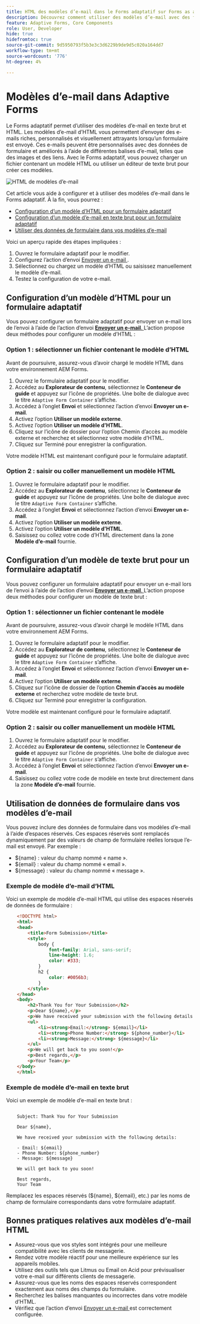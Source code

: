 ```yaml
---
title: HTML des modèles d’e-mail dans le Forms adaptatif sur Forms as a Cloud Service
description: Découvrez comment utiliser des modèles d’e-mail avec des formulaires adaptatifs.
feature: Adaptive Forms, Core Components
role: User, Developer
hide: true
hidefromtoc: true
source-git-commit: 9d5950793f5b3e3c3d6229b9de9d5c020a164dd7
workflow-type: tm+mt
source-wordcount: '776'
ht-degree: 4%

---
```


# Modèles d’e-mail dans Adaptive Forms

Le Forms adaptatif permet d’utiliser des modèles d’e-mail en texte brut et HTML. Les modèles d’e-mail d’HTML vous permettent d’envoyer des e-mails riches, personnalisés et visuellement attrayants lorsqu’un formulaire est envoyé. Ces e-mails peuvent être personnalisés avec des données de formulaire et améliorés à l’aide de différentes balises d’e-mail, telles que des images et des liens. Avec le Forms adaptatif, vous pouvez charger un fichier contenant un modèle HTML ou utiliser un éditeur de texte brut pour créer ces modèles.

![HTML de modèles d’e-mail](/help/forms/assets/html-email.png)

Cet article vous aide à configurer et à utiliser des modèles d’e-mail dans le Forms adaptatif. À la fin, vous pourrez :

* [Configuration d’un modèle d’HTML pour un formulaire adaptatif](#configure-an-html-template-for-an-adaptive-form)
* [Configuration d’un modèle d’e-mail en texte brut pour un formulaire adaptatif](#configure-a-plain-text-template-for-an-adaptive-form)
* [Utiliser des données de formulaire dans vos modèles d’e-mail](#use-form-data-in-your-email-templates)


Voici un aperçu rapide des étapes impliquées :

1. Ouvrez le formulaire adaptatif pour le modifier.
1. Configurez l’action d’envoi [ Envoyer un e-mail ](/help/forms/configure-submit-action-send-email.md).
1. Sélectionnez ou chargez un modèle d’HTML ou saisissez manuellement le modèle d’e-mail.
1. Testez la configuration de votre e-mail.

## Configuration d’un modèle d’HTML pour un formulaire adaptatif

Vous pouvez configurer un formulaire adaptatif pour envoyer un e-mail lors de l’envoi à l’aide de l’action d’envoi [**Envoyer un e-mail**. ](/help/forms/configure-submit-action-send-email.md) L’action propose deux méthodes pour configurer un modèle d’HTML :

### Option 1 : sélectionner un fichier contenant le modèle d’HTML

Avant de poursuivre, assurez-vous d’avoir chargé le modèle HTML dans votre environnement AEM Forms.

1. Ouvrez le formulaire adaptatif pour le modifier.
1. Accédez au **Explorateur de contenu**, sélectionnez le **Conteneur de guide** et appuyez sur l’icône de propriétés. Une boîte de dialogue avec le titre `Adaptive Form Container` s’affiche.
1. Accédez à l’onglet **Envoi** et sélectionnez l’action d’envoi **Envoyer un e-mail**.
1. Activez l’option **Utiliser un modèle externe**.
1. Activez l’option **Utiliser un modèle d’HTML**.
1. Cliquez sur l’icône de dossier pour l’option Chemin d’accès au modèle externe et recherchez et sélectionnez votre modèle d’HTML.
1. Cliquez sur Terminé pour enregistrer la configuration.

Votre modèle HTML est maintenant configuré pour le formulaire adaptatif.

### Option 2 : saisir ou coller manuellement un modèle HTML

1. Ouvrez le formulaire adaptatif pour le modifier.
1. Accédez au **Explorateur de contenu**, sélectionnez le **Conteneur de guide** et appuyez sur l’icône de propriétés. Une boîte de dialogue avec le titre `Adaptive Form Container` s’affiche.
1. Accédez à l’onglet **Envoi** et sélectionnez l’action d’envoi **Envoyer un e-mail**.
1. Activez l’option **Utiliser un modèle externe**.
1. Activez l’option **Utiliser un modèle d’HTML**.
1. Saisissez ou collez votre code d’HTML directement dans la zone **Modèle d’e-mail** fournie.


## Configuration d’un modèle de texte brut pour un formulaire adaptatif

Vous pouvez configurer un formulaire adaptatif pour envoyer un e-mail lors de l’envoi à l’aide de l’action d’envoi [**Envoyer un e-mail**. ](/help/forms/configure-submit-action-send-email.md) L’action propose deux méthodes pour configurer un modèle de texte brut :

### Option 1 : sélectionner un fichier contenant le modèle

Avant de poursuivre, assurez-vous d’avoir chargé le modèle HTML dans votre environnement AEM Forms.

1. Ouvrez le formulaire adaptatif pour le modifier.
1. Accédez au **Explorateur de contenu**, sélectionnez le **Conteneur de guide** et appuyez sur l’icône de propriétés. Une boîte de dialogue avec le titre `Adaptive Form Container` s’affiche.
1. Accédez à l’onglet **Envoi** et sélectionnez l’action d’envoi **Envoyer un e-mail**.
1. Activez l’option **Utiliser un modèle externe**.
1. Cliquez sur l’icône de dossier de l’option **Chemin d’accès au modèle externe** et recherchez votre modèle de texte brut.
1. Cliquez sur Terminé pour enregistrer la configuration.

Votre modèle est maintenant configuré pour le formulaire adaptatif.

### Option 2 : saisir ou coller manuellement un modèle HTML

1. Ouvrez le formulaire adaptatif pour le modifier.
1. Accédez au **Explorateur de contenu**, sélectionnez le **Conteneur de guide** et appuyez sur l’icône de propriétés. Une boîte de dialogue avec le titre `Adaptive Form Container` s’affiche.
1. Accédez à l’onglet **Envoi** et sélectionnez l’action d’envoi **Envoyer un e-mail**.
1. Saisissez ou collez votre code de modèle en texte brut directement dans la zone **Modèle d’e-mail** fournie.

## Utilisation de données de formulaire dans vos modèles d’e-mail

Vous pouvez inclure des données de formulaire dans vos modèles d’e-mail à l’aide d’espaces réservés. Ces espaces réservés sont remplacés dynamiquement par des valeurs de champ de formulaire réelles lorsque l’e-mail est envoyé. Par exemple :

* ${name} : valeur du champ nommé « name ».
* ${email} : valeur du champ nommé « email ».
* ${message} : valeur du champ nommé « message ».

### Exemple de modèle d’e-mail d’HTML

Voici un exemple de modèle d’e-mail HTML qui utilise des espaces réservés de données de formulaire :

```HTML
    <!DOCTYPE html>
    <html>
    <head>
        <title>Form Submission</title>
        <style>
            body {
                font-family: Arial, sans-serif;
                line-height: 1.6;
                color: #333;
            }
            h2 {
                color: #0056b3;
            }
        </style>
    </head>
    <body>
        <h2>Thank You for Your Submission</h2>
        <p>Dear ${name},</p>
        <p>We have received your submission with the following details:</p>
        <ul>
            <li><strong>Email:</strong> ${email}</li>
            <li><strong>Phone Number:</strong> ${phone_number}</li>
            <li><strong>Message:</strong> ${message}</li>
        </ul>
        <p>We will get back to you soon!</p>
        <p>Best regards,</p>
        <p>Your Team</p>
    </body>
    </html>
```

### Exemple de modèle d’e-mail en texte brut

Voici un exemple de modèle d’e-mail en texte brut :

```TXT
    
    Subject: Thank You for Your Submission
    
    Dear ${name},
    
    We have received your submission with the following details:
    
    - Email: ${email}
    - Phone Number: ${phone_number}
    - Message: ${message}
    
    We will get back to you soon!
    
    Best regards,
    Your Team
```

Remplacez les espaces réservés (${name}, ${email}, etc.) par les noms de champ de formulaire correspondants dans votre formulaire adaptatif.

## Bonnes pratiques relatives aux modèles d’e-mail HTML

* Assurez-vous que vos styles sont intégrés pour une meilleure compatibilité avec les clients de messagerie.
* Rendez votre modèle réactif pour une meilleure expérience sur les appareils mobiles.
* Utilisez des outils tels que Litmus ou Email on Acid pour prévisualiser votre e-mail sur différents clients de messagerie.
* Assurez-vous que les noms des espaces réservés correspondent exactement aux noms des champs du formulaire.
* Recherchez les balises manquantes ou incorrectes dans votre modèle d’HTML.
* Vérifiez que l’action d’envoi [ Envoyer un e-mail ](/help/forms/configure-submit-action-send-email.md) est correctement configurée.
